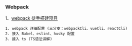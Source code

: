 

### Webpack

1、[webpack 徒手搭建项目]("https://github.com/mzy911/webpackCli.git")

```
1. webpack 详细配置 (三分支：webpackCli、vueCli、reactCli)
2. 接入 Babel、eslint、husky 配置
3. 接入 ts (TS语法讲解)
```







